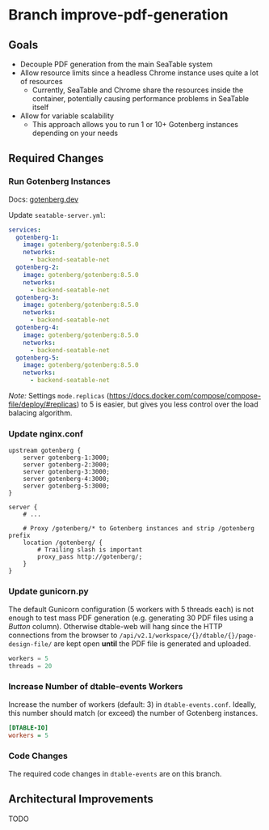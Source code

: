 # Branch improve-pdf-generation

## Goals
- Decouple PDF generation from the main SeaTable system
- Allow resource limits since a headless Chrome instance uses quite a lot of resources
  - Currently, SeaTable and Chrome share the resources inside the container, potentially causing performance problems in SeaTable itself
- Allow for variable scalability
  - This approach allows you to run 1 or 10+ Gotenberg instances depending on your needs

## Required Changes

### Run Gotenberg Instances

Docs: [gotenberg.dev](https://gotenberg.dev/)

Update `seatable-server.yml`:

```yml
services:
  gotenberg-1:
    image: gotenberg/gotenberg:8.5.0
    networks:
      - backend-seatable-net
  gotenberg-2:
    image: gotenberg/gotenberg:8.5.0
    networks:
      - backend-seatable-net
  gotenberg-3:
    image: gotenberg/gotenberg:8.5.0
    networks:
      - backend-seatable-net
  gotenberg-4:
    image: gotenberg/gotenberg:8.5.0
    networks:
      - backend-seatable-net
  gotenberg-5:
    image: gotenberg/gotenberg:8.5.0
    networks:
      - backend-seatable-net
```

*Note:* Settings `mode.replicas` (https://docs.docker.com/compose/compose-file/deploy/#replicas) to 5 is easier,
but gives you less control over the load balacing algorithm.

### Update nginx.conf

```
upstream gotenberg {
    server gotenberg-1:3000;
    server gotenberg-2:3000;
    server gotenberg-3:3000;
    server gotenberg-4:3000;
    server gotenberg-5:3000;
}

server {
    # ...

    # Proxy /gotenberg/* to Gotenberg instances and strip /gotenberg prefix
    location /gotenberg/ {
        # Trailing slash is important
        proxy_pass http://gotenberg/;
    }
}
```

### Update gunicorn.py

The default Gunicorn configuration (5 workers with 5 threads each) is not enough to test mass PDF generation
(e.g. generating 30 PDF files using a _Button_ column). Otherwise dtable-web will hang since the HTTP connections
from the browser to `/api/v2.1/workspace/{}/dtable/{}/page-design-file/` are kept open **until** the PDF file
is generated and uploaded.

```py
workers = 5
threads = 20
```

### Increase Number of dtable-events Workers

Increase the number of workers (default: 3) in `dtable-events.conf`. Ideally, this number should match (or exceed) the number of Gotenberg instances.

```ini
[DTABLE-IO]
workers = 5
```

### Code Changes

The required code changes in `dtable-events` are on this branch.

## Architectural Improvements

TODO
